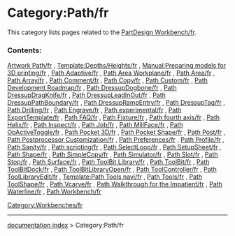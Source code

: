 # Category:Path/fr
This category lists pages related to the [PartDesign Workbench/fr](PartDesign_Workbench/fr.md).

### Contents:

[Artwork Path/fr](Artwork_Path/fr.md) , [Template:Depths/Heights/fr](Template:Depths/Heights/fr.md) , [Manual:Preparing models for 3D printing/fr](Manual:Preparing_models_for_3D_printing/fr.md) , [Path Adaptive/fr](Path_Adaptive/fr.md) , [Path Area Workplane/fr](Path_Area_Workplane/fr.md) , [Path Area/fr](Path_Area/fr.md) , [Path Array/fr](Path_Array/fr.md) , [Path Comment/fr](Path_Comment/fr.md) , [Path Copy/fr](Path_Copy/fr.md) , [Path Custom/fr](Path_Custom/fr.md) , [Path Development Roadmap/fr](Path_Development_Roadmap/fr.md) , [Path DressupDogbone/fr](Path_DressupDogbone/fr.md) , [Path DressupDragKnife/fr](Path_DressupDragKnife/fr.md) , [Path DressupLeadInOut/fr](Path_DressupLeadInOut/fr.md) , [Path DressupPathBoundary/fr](Path_DressupPathBoundary/fr.md) , [Path DressupRampEntry/fr](Path_DressupRampEntry/fr.md) , [Path DressupTag/fr](Path_DressupTag/fr.md) , [Path Drilling/fr](Path_Drilling/fr.md) , [Path Engrave/fr](Path_Engrave/fr.md) , [Path experimental/fr](Path_experimental/fr.md) , [Path ExportTemplate/fr](Path_ExportTemplate/fr.md) , [Path FAQ/fr](Path_FAQ/fr.md) , [Path Fixture/fr](Path_Fixture/fr.md) , [Path fourth axis/fr](Path_fourth_axis/fr.md) , [Path Helix/fr](Path_Helix/fr.md) , [Path Inspect/fr](Path_Inspect/fr.md) , [Path Job/fr](Path_Job/fr.md) , [Path MillFace/fr](Path_MillFace/fr.md) , [Path OpActiveToggle/fr](Path_OpActiveToggle/fr.md) , [Path Pocket 3D/fr](Path_Pocket_3D/fr.md) , [Path Pocket Shape/fr](Path_Pocket_Shape/fr.md) , [Path Post/fr](Path_Post/fr.md) , [Path Postprocessor Customization/fr](Path_Postprocessor_Customization/fr.md) , [Path Preferences/fr](Path_Preferences/fr.md) , [Path Profile/fr](Path_Profile/fr.md) , [Path Sanity/fr](Path_Sanity/fr.md) , [Path scripting/fr](Path_scripting/fr.md) , [Path SelectLoop/fr](Path_SelectLoop/fr.md) , [Path SetupSheet/fr](Path_SetupSheet/fr.md) , [Path Shape/fr](Path_Shape/fr.md) , [Path SimpleCopy/fr](Path_SimpleCopy/fr.md) , [Path Simulator/fr](Path_Simulator/fr.md) , [Path Slot/fr](Path_Slot/fr.md) , [Path Stop/fr](Path_Stop/fr.md) , [Path Surface/fr](Path_Surface/fr.md) , [Path ToolBit Library/fr](Path_ToolBit_Library/fr.md) , [Path ToolBit/fr](Path_ToolBit/fr.md) , [Path ToolBitDock/fr](Path_ToolBitDock/fr.md) , [Path ToolBitLibraryOpen/fr](Path_ToolBitLibraryOpen/fr.md) , [Path ToolController/fr](Path_ToolController/fr.md) , [Path ToolLibraryEdit/fr](Path_ToolLibraryEdit/fr.md) , [Template:Path Tools navi/fr](Template:Path_Tools_navi/fr.md) , [Path Tools/fr](Path_Tools/fr.md) , [Path ToolShape/fr](Path_ToolShape/fr.md) , [Path Vcarve/fr](Path_Vcarve/fr.md) , [Path Walkthrough for the Impatient/fr](Path_Walkthrough_for_the_Impatient/fr.md) , [Path Waterline/fr](Path_Waterline/fr.md) , [Path Workbench/fr](Path_Workbench/fr.md)

[Category:Workbenches/fr](Category:Workbenches/fr.md)

---
[documentation index](../README.md) > Category:Path/fr
